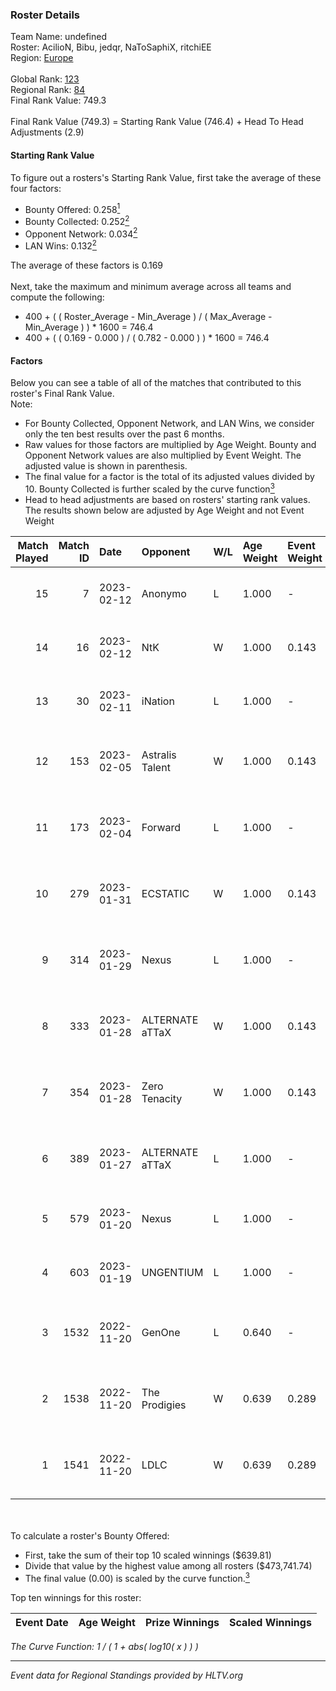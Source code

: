 ### Roster Details<br />
Team Name: undefined<br />
Roster: AcilioN, Bibu, jedqr, NaToSaphiX, ritchiEE<br />
Region: [Europe]( ../standings_europe.md)<br />
<br />
Global Rank: [123](../standings_global.md)<br />
Regional Rank: [84]( ../standings_europe.md)<br />
Final Rank Value:  749.3<br />
<br />
Final Rank Value (749.3) = Starting Rank Value (746.4) + Head To Head Adjustments (2.9)<br />

#### Starting Rank Value<br />
To figure out a rosters's Starting Rank Value, first take the average of these four factors:<br />
- Bounty Offered: 0.258[<sup>1</sup>](#table2)
- Bounty Collected: 0.252[<sup>2</sup>](#table1)
- Opponent Network: 0.034[<sup>2</sup>](#table1)
- LAN Wins: 0.132[<sup>2</sup>](#table1)

The average of these factors is 0.169<br />
<br />
Next, take the maximum and minimum average across all teams and compute the following:<br />
- 400 + ( ( Roster_Average - Min_Average ) / ( Max_Average - Min_Average ) ) * 1600 = 746.4
- 400 + ( ( 0.169 - 0.000 ) / ( 0.782 - 0.000 ) ) * 1600 = 746.4


#### Factors<br />
Below you can see a table of all of the matches that contributed to this roster's Final Rank Value.<br />
Note:<br />

- For Bounty Collected, Opponent Network, and LAN Wins, we consider only the ten best results over the past 6 months.
- Raw values for those factors are multiplied by Age Weight. Bounty and Opponent Network values are also multiplied by Event Weight. The adjusted value is shown in parenthesis.
- The final value for a factor is the total of its adjusted values divided by 10. Bounty Collected is further scaled by the curve function[<sup>3</sup>](#curveFunction)
- Head to head adjustments are based on rosters' starting rank values. The results shown below are adjusted by Age Weight and not Event Weight
<span id="table1"></span><br />


| Match Played | Match ID | Date       | Opponent        | W/L | Age Weight | Event Weight | Bounty Collected | Opponent Network | LAN Wins  | H2H Adj. | Roster                                       |
| -: | -: | :- | :- | :- | :- | :- | :- | :- | :- | -: | :- |
|           15 |        7 | 2023-02-12 | Anonymo         | L   | 1.000      | -            | -                | -                | -         |   -20.29 | AcilioN, Bibu, jedqr, NaToSaphiX, ritchiEE   |
|           14 |       16 | 2023-02-12 | NtK             | W   | 1.000      | 0.143        | 0.000 (0.000)    | 0.041 (0.006)    | 0 (0.000) |     3.64 | AcilioN, Bibu, jedqr, NaToSaphiX, ritchiEE   |
|           13 |       30 | 2023-02-11 | iNation         | L   | 1.000      | -            | -                | -                | -         |    -4.96 | AcilioN, Bibu, jedqr, NaToSaphiX, ritchiEE   |
|           12 |      153 | 2023-02-05 | Astralis Talent | W   | 1.000      | 0.143        | 0.021 (0.003)    | 0.522 (0.075)    | 0 (0.000) |    19.73 | AcilioN, Bibu, kRYSTAL, NaToSaphiX, ritchiEE |
|           11 |      173 | 2023-02-04 | Forward         | L   | 1.000      | -            | -                | -                | -         |   -13.66 | AcilioN, Bibu, kRYSTAL, NaToSaphiX, ritchiEE |
|           10 |      279 | 2023-01-31 | ECSTATIC        | W   | 1.000      | 0.143        | 0.030 (0.004)    | 0.556 (0.079)    | 0 (0.000) |    22.98 | AcilioN, Bibu, kRYSTAL, NaToSaphiX, ritchiEE |
|            9 |      314 | 2023-01-29 | Nexus           | L   | 1.000      | -            | -                | -                | -         |   -11.15 | AcilioN, Bibu, kRYSTAL, NaToSaphiX, ritchiEE |
|            8 |      333 | 2023-01-28 | ALTERNATE aTTaX | W   | 1.000      | 0.143        | 0.008 (0.001)    | 0.486 (0.069)    | 0 (0.000) |    17.19 | AcilioN, Bibu, kRYSTAL, NaToSaphiX, ritchiEE |
|            7 |      354 | 2023-01-28 | Zero Tenacity   | W   | 1.000      | 0.143        | 0.011 (0.002)    | 0.210 (0.030)    | 0 (0.000) |    16.07 | AcilioN, Bibu, kRYSTAL, NaToSaphiX, ritchiEE |
|            6 |      389 | 2023-01-27 | ALTERNATE aTTaX | L   | 1.000      | -            | -                | -                | -         |   -12.41 | AcilioN, Bibu, kRYSTAL, NaToSaphiX, ritchiEE |
|            5 |      579 | 2023-01-20 | Nexus           | L   | 1.000      | -            | -                | -                | -         |   -13.67 | AcilioN, Bibu, Blytz, NaToSaphiX, ritchiEE   |
|            4 |      603 | 2023-01-19 | UNGENTIUM       | L   | 1.000      | -            | -                | -                | -         |   -14.47 | AcilioN, Bibu, Blytz, NaToSaphiX, ritchiEE   |
|            3 |     1532 | 2022-11-20 | GenOne          | L   | 0.640      | -            | -                | -                | -         |    -2.47 | Bibu, jEROMEE, NaToSaphiX, ritchiEE, ZywOo   |
|            2 |     1538 | 2022-11-20 | The Prodigies   | W   | 0.639      | 0.289        | 0.001 (0.000)    | 0.041 (0.008)    | 1 (0.639) |     6.14 | Bibu, jEROMEE, NaToSaphiX, ritchiEE, ZywOo   |
|            1 |     1541 | 2022-11-20 | LDLC            | W   | 0.639      | 0.289        | 0.002 (0.000)    | 0.418 (0.077)    | 1 (0.639) |    10.19 | AMANEK, Brooxsy, Diviiii, Graviti, Snobling  |

<br />
<span id="table2"></span><br />
To calculate a roster's Bounty Offered:<br />

- First, take the sum of their top 10 scaled winnings ($639.81)
- Divide that value by the highest value among all rosters ($473,741.74)
- The final value (0.00) is scaled by the curve function.[<sup>3</sup>](#curveFunction)

Top ten winnings for this roster:<br />

| Event Date | Age Weight | Prize Winnings | Scaled Winnings |
| :- | -: | :- | :- |


<span id="curveFunction"></span>_The Curve Function: 1 / ( 1 + abs( log10( x ) ) )_<br />

---
_Event data for Regional Standings provided by HLTV.org_<br />
